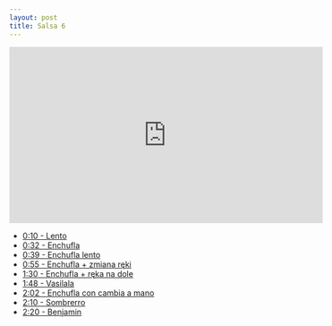 ```yaml
---
layout: post
title: Salsa 6
---
```


<iframe id="zajecia6" width="560" height="315" src="https://www.youtube.com/embed/HIW8Rb_SB-c?enablejsapi=1&origin=https://mnocon.github.io" frameborder="0" enablejsapi="1" allowfullscreen></iframe>

<ul>

<li><a href="#" onclick="playerSeekTo('zajecia6', 10); return false;">0:10 - Lento</a>  </li>
<li><a href="#" onclick="playerSeekTo('zajecia6', 32); return false;">0:32 - Enchufla</a>  </li>
<li><a href="#" onclick="playerSeekTo('zajecia6', 32); return false;">0:39 - Enchufla lento</a>  </li>
<li><a href="#" onclick="playerSeekTo('zajecia6', 55); return false;">0:55 - Enchufla + zmiana ręki</a>  </li>
<li><a href="#" onclick="playerSeekTo('zajecia6', 90); return false;">1:30 - Enchufla + ręka na dole</a>  </li>
<li><a href="#" onclick="playerSeekTo('zajecia6', 108); return false;">1:48 - Vasilala</a>  </li>
<li><a href="#" onclick="playerSeekTo('zajecia6', 122); return false;">2:02 - Enchufla con cambia a mano</a>  </li>
<li><a href="#" onclick="playerSeekTo('zajecia6', 130); return false;">2:10 - Sombrerro</a>  </li>
<li><a href="#" onclick="playerSeekTo('zajecia6', 140); return false;">2:20 - Benjamin</a>  </li>

</ul>